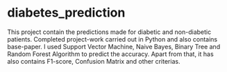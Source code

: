 # diabetes_prediction
This project contain the predictions made for diabetic and non-diabetic patients. Completed project-work carried out in Python and also contains base-paper.
I used Support Vector Machine, Naive Bayes, Binary Tree and Random Forest Algorithm to predict the accuracy. 
Apart from that, it has also contains F1-score, Confusion Matrix and other criterias.
